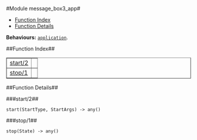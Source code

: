 

#Module message_box3_app#
* [Function Index](#index)
* [Function Details](#functions)






__Behaviours:__ [`application`](application.md).<a name="index"></a>

##Function Index##


<table width="100%" border="1" cellspacing="0" cellpadding="2" summary="function index"><tr><td valign="top"><a href="#start-2">start/2</a></td><td></td></tr><tr><td valign="top"><a href="#stop-1">stop/1</a></td><td></td></tr></table>


<a name="functions"></a>

##Function Details##

<a name="start-2"></a>

###start/2##




`start(StartType, StartArgs) -> any()`

<a name="stop-1"></a>

###stop/1##




`stop(State) -> any()`

